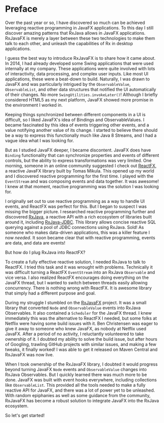 # Preface

Over the past year or so, I have discovered so much can be achieved leveraging reactive programming in JavaFX applications. To this day I still discover amazing patterns that RxJava allows in JavaFX applications. RxJavaFX is merely a layer between these two technologies to make them talk to each other, and unleash the capabilities of Rx in desktop applications.

I guess the best way to introduce RxJavaFX is to share how it came about.  In 2014, I had already developed some Swing applications that were used internally at my company. These applications were quite involved with lots of interactivity, data processing, and complex user inputs. Like most UI applications, these were a beat-down to build. Naturally, I was drawn to JavaFX and was particularly intrigued by the `ObservableValue`, `ObservableList`, and other data structures that notified the UI automatically of their changes. No more `SwingUtilities.invokeLater()`!   Although I briefly considered HTML5 as my next platform, JavaFX showed more promise in the environment I worked in. 

Keeping things synchronized between different components in a UI is difficult, so I liked JavaFX's idea of Bindings and ObservableValues. I became fascinated by this idea of events triggering other events, and a value notifying another value of its change. I started to believe there should be a way to express this functionally much like Java 8 Streams, and I had a vague idea what I was looking for. 

But as I studied JavaFX deeper, I became discontent.  JavaFX does have `Binding` functionality that can synchronize properties and events of different controls, but the ability to express transformations was very limited. One morning, someone in an online community suggested I check out [ReactFX](https://github.com/TomasMikula/ReactFX), a reactive JavaFX library built by Tomas Mikula. This opened up my world and I discovered reactive programming for the first time. I played with the `EventStream` and was composing events and data together. It was awesome! I knew at that moment, reactive programming was the solution I was looking for. 

I originally set out to use reactive programming as a way to handle UI events, and ReactFX was perfect for this. But I began to suspect I was missing the bigger picture. I researched reactive programming further and discovered [RxJava](https://github.com/ReactiveX/RxJava), a reactive API with a rich ecosystem of libraries built around it, including [RxJava-JDBC](https://github.com/davidmoten/rxjava-jdbc). This library allows concise reactive SQL querying against a pool of JDBC connections using RxJava.  Sold! As someone who makes data-driven applications, this was a killer feature I now *needed*. It soon became clear that with reactive programming, events are data, and data are events! 

But how do I plug RxJava into ReactFX?

To create a fully effective reactive solution, I needed RxJava to talk to ReactFX. I tried this task and it was wrought with problems. Technically it was difficult turning a ReactFX `EventStream` into an RxJava `Observable` and vice versa. I also realized ReactFX encourages doing everything on the JavaFX thread, but I wanted to switch between threads easily allowing concurrency. There is nothing wrong with ReactFX. It is awesome library that simply had a different purpose and goal. 

During my struggle I stumbled on the [RxJavaFX](https://github.com/ReactiveX/RxJavaFX) project. It was a small library that converted `Node` and `ObservableValue` events into RxJava Observables. It also contained a `Scheduler` for the JavaFX thread. I knew immediately this was the alternative to ReactFX I needed, but some folks at Netflix were having some build issues with it. Ben Christensen was eager to give it away to someone who knew JavaFX, as nobody at Netflix used JavaFX. After a period of no activity, I reluctantly volunteered to take ownership of it. I doubted my ability to solve the build issue, but after hours of Googling, trawling GitHub projects with similar issues, and making a few tweaks, it finally worked! I was able to get it released on Maven Central and RxJavaFX was now live. 

When I took ownership of the RxJavaFX library, I doubted it would progress beyond turning JavaFX `Node` events and `ObservableValue` changes into RxJava Observables. But I quickly learned there was much more to be done. JavaFX was built with event hooks everywhere, including collections like `ObservableList`. This provided all the tools needed to make a fully reactive API for JavaFX, and there was a lot of power yet to be unleashed. With random epiphanies as well as some guidance from the community, RxJavaFX has become a robust solution to integrate JavaFX into the RxJava ecosystem.

So let's get started!



